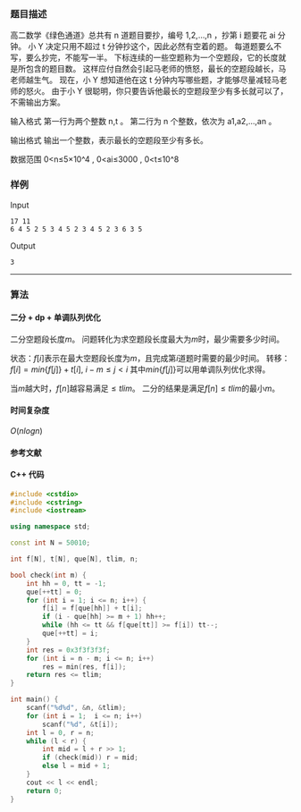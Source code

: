 ### 题目描述

高二数学《绿色通道》总共有  n  道题目要抄，编号  1,2,…,n ，抄第  i  题要花  ai  分钟。
小 Y 决定只用不超过  t  分钟抄这个，因此必然有空着的题。
每道题要么不写，要么抄完，不能写一半。
下标连续的一些空题称为一个空题段，它的长度就是所包含的题目数。
这样应付自然会引起马老师的愤怒，最长的空题段越长，马老师越生气。
现在，小 Y 想知道他在这  t  分钟内写哪些题，才能够尽量减轻马老师的怒火。
由于小 Y 很聪明，你只要告诉他最长的空题段至少有多长就可以了，不需输出方案。

输入格式
第一行为两个整数  n,t 。
第二行为  n  个整数，依次为  a1,a2,…,an 。

输出格式
输出一个整数，表示最长的空题段至少有多长。

数据范围
0<n≤5×10^4 ,
0<ai≤3000 ,
0<t≤10^8

### 样例

Input

```
17 11
6 4 5 2 5 3 4 5 2 3 4 5 2 3 6 3 5
```

Output

```
3
```

----------

### 算法
#### 二分 + dp + 单调队列优化

二分空题段长度$m$。
问题转化为求空题段长度最大为$m$时，最少需要多少时间。

状态：$f[i]$表示在最大空题段长度为$m$，且完成第$i$道题时需要的最少时间。
转移：$f[i] = min\{f[j]\} + t[i]$, $i - m \le j < i$
其中$min\{f[j]\}$可以用单调队列优化求得。

当$m$越大时，$f[n]$越容易满足$\le tlim$。
二分的结果是满足$f[n] \le tlim$的最小$m$。

#### 时间复杂度

$O(nlogn)$

#### 参考文献

#### C++ 代码

``` cpp
#include <cstdio>
#include <cstring>
#include <iostream>

using namespace std;

const int N = 50010;

int f[N], t[N], que[N], tlim, n;

bool check(int m) {
    int hh = 0, tt = -1;
    que[++tt] = 0;
    for (int i = 1; i <= n; i++) {
        f[i] = f[que[hh]] + t[i];
        if (i - que[hh] >= m + 1) hh++;
        while (hh <= tt && f[que[tt]] >= f[i]) tt--;
        que[++tt] = i;
    }
    int res = 0x3f3f3f3f;
    for (int i = n - m; i <= n; i++)
        res = min(res, f[i]);
    return res <= tlim;
}

int main() {
    scanf("%d%d", &n, &tlim);
    for (int i = 1;  i <= n; i++)
        scanf("%d", &t[i]);
    int l = 0, r = n;
    while (l < r) {
        int mid = l + r >> 1;
        if (check(mid)) r = mid;
        else l = mid + 1;
    }
    cout << l << endl;
    return 0;
}
```